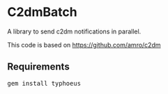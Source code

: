 C2dmBatch
===========

A library to send c2dm notifications in parallel.

This code is based on https://github.com/amro/c2dm

Requirements
------------

<pre>
gem install typhoeus
</pre>

